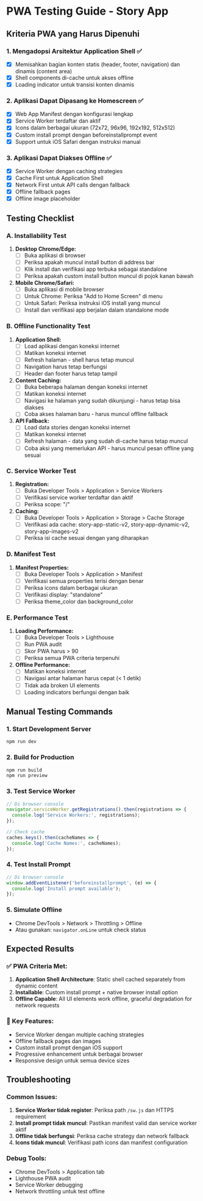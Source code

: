 # PWA Testing Guide - Story App

## Kriteria PWA yang Harus Dipenuhi

### 1. Mengadopsi Arsitektur Application Shell ✅
- [x] Memisahkan bagian konten statis (header, footer, navigation) dan dinamis (content area)
- [x] Shell components di-cache untuk akses offline
- [x] Loading indicator untuk transisi konten dinamis

### 2. Aplikasi Dapat Dipasang ke Homescreen ✅
- [x] Web App Manifest dengan konfigurasi lengkap
- [x] Service Worker terdaftar dan aktif
- [x] Icons dalam berbagai ukuran (72x72, 96x96, 192x192, 512x512)
- [x] Custom install prompt dengan beforeinstallprompt event
- [x] Support untuk iOS Safari dengan instruksi manual

### 3. Aplikasi Dapat Diakses Offline ✅
- [x] Service Worker dengan caching strategies
- [x] Cache First untuk Application Shell
- [x] Network First untuk API calls dengan fallback
- [x] Offline fallback pages
- [x] Offline image placeholder

## Testing Checklist

### A. Installability Test
1. **Desktop Chrome/Edge:**
   - [ ] Buka aplikasi di browser
   - [ ] Periksa apakah muncul install button di address bar
   - [ ] Klik install dan verifikasi app terbuka sebagai standalone
   - [ ] Periksa apakah custom install button muncul di pojok kanan bawah

2. **Mobile Chrome/Safari:**
   - [ ] Buka aplikasi di mobile browser
   - [ ] Untuk Chrome: Periksa "Add to Home Screen" di menu
   - [ ] Untuk Safari: Periksa instruksi iOS install yang muncul
   - [ ] Install dan verifikasi app berjalan dalam standalone mode

### B. Offline Functionality Test
1. **Application Shell:**
   - [ ] Load aplikasi dengan koneksi internet
   - [ ] Matikan koneksi internet
   - [ ] Refresh halaman - shell harus tetap muncul
   - [ ] Navigation harus tetap berfungsi
   - [ ] Header dan footer harus tetap tampil

2. **Content Caching:**
   - [ ] Buka beberapa halaman dengan koneksi internet
   - [ ] Matikan koneksi internet
   - [ ] Navigasi ke halaman yang sudah dikunjungi - harus tetap bisa diakses
   - [ ] Coba akses halaman baru - harus muncul offline fallback

3. **API Fallback:**
   - [ ] Load data stories dengan koneksi internet
   - [ ] Matikan koneksi internet
   - [ ] Refresh halaman - data yang sudah di-cache harus tetap muncul
   - [ ] Coba aksi yang memerlukan API - harus muncul pesan offline yang sesuai

### C. Service Worker Test
1. **Registration:**
   - [ ] Buka Developer Tools > Application > Service Workers
   - [ ] Verifikasi service worker terdaftar dan aktif
   - [ ] Periksa scope: "/"

2. **Caching:**
   - [ ] Buka Developer Tools > Application > Storage > Cache Storage
   - [ ] Verifikasi ada cache: story-app-static-v2, story-app-dynamic-v2, story-app-images-v2
   - [ ] Periksa isi cache sesuai dengan yang diharapkan

### D. Manifest Test
1. **Manifest Properties:**
   - [ ] Buka Developer Tools > Application > Manifest
   - [ ] Verifikasi semua properties terisi dengan benar
   - [ ] Periksa icons dalam berbagai ukuran
   - [ ] Verifikasi display: "standalone"
   - [ ] Periksa theme_color dan background_color

### E. Performance Test
1. **Loading Performance:**
   - [ ] Buka Developer Tools > Lighthouse
   - [ ] Run PWA audit
   - [ ] Skor PWA harus > 90
   - [ ] Periksa semua PWA criteria terpenuhi

2. **Offline Performance:**
   - [ ] Matikan koneksi internet
   - [ ] Navigasi antar halaman harus cepat (< 1 detik)
   - [ ] Tidak ada broken UI elements
   - [ ] Loading indicators berfungsi dengan baik

## Manual Testing Commands

### 1. Start Development Server
```bash
npm run dev
```

### 2. Build for Production
```bash
npm run build
npm run preview
```

### 3. Test Service Worker
```javascript
// Di browser console
navigator.serviceWorker.getRegistrations().then(registrations => {
  console.log('Service Workers:', registrations);
});

// Check cache
caches.keys().then(cacheNames => {
  console.log('Cache Names:', cacheNames);
});
```

### 4. Test Install Prompt
```javascript
// Di browser console
window.addEventListener('beforeinstallprompt', (e) => {
  console.log('Install prompt available');
});
```

### 5. Simulate Offline
- Chrome DevTools > Network > Throttling > Offline
- Atau gunakan: `navigator.onLine` untuk check status

## Expected Results

### ✅ PWA Criteria Met:
1. **Application Shell Architecture**: Static shell cached separately from dynamic content
2. **Installable**: Custom install prompt + native browser install option
3. **Offline Capable**: All UI elements work offline, graceful degradation for network requests

### 🔧 Key Features:
- Service Worker dengan multiple caching strategies
- Offline fallback pages dan images
- Custom install prompt dengan iOS support
- Progressive enhancement untuk berbagai browser
- Responsive design untuk semua device sizes

## Troubleshooting

### Common Issues:
1. **Service Worker tidak register**: Periksa path `/sw.js` dan HTTPS requirement
2. **Install prompt tidak muncul**: Pastikan manifest valid dan service worker aktif
3. **Offline tidak berfungsi**: Periksa cache strategy dan network fallback
4. **Icons tidak muncul**: Verifikasi path icons dan manifest configuration

### Debug Tools:
- Chrome DevTools > Application tab
- Lighthouse PWA audit
- Service Worker debugging
- Network throttling untuk test offline
